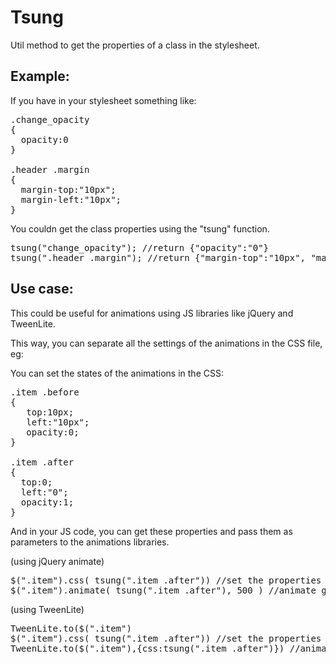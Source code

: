 Tsung
=====

Util method to get the properties of a class in the stylesheet.

Example:
--------

If you have in your stylesheet something like:

<pre>
.change_opacity
{
  opacity:0
}

.header .margin
{
  margin-top:"10px";
  margin-left:"10px";
}
</pre>

You couldn get the class properties using the "tsung" function.

<pre>
tsung("change_opacity"); //return {"opacity":"0"}
tsung(".header .margin"); //return {"margin-top":"10px", "margin-left":"10px"}
</pre>

Use case:
--------
This could be useful for animations using JS libraries like jQuery and TweenLite.

This way, you can separate all the settings of the animations in the CSS file, eg:

You can set the states of the animations in the CSS:

<pre>
.item .before
{
   top:10px;
   left:"10px";
   opacity:0;
}

.item .after
{
  top:0;
  left:"0";
  opacity:1;
}
</pre>

And in your JS code, you can get these properties and pass them as parameters to the animations libraries.

(using jQuery animate)
<pre>
$(".item").css( tsung(".item .after")) //set the properties before animating
$(".item").animate( tsung(".item .after"), 500 ) //animate getting the properties of the class 'after'
</pre>

(using TweenLite)
<pre>
TweenLite.to($(".item")
$(".item").css( tsung(".item .after")) //set the properties before animating
TweenLite.to($(".item"),{css:tsung(".item .after")}) //animate getting the properties of the class 'after'
</pre>
